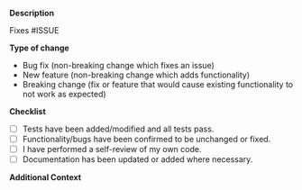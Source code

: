<!--
    Please read https://github.com/OT-CONTAINER-KIT/redis-operator/blob/main/CONTRIBUTING.md before submitting
    your pull request. Please fill in each section below to help us better prioritize your pull request. Thanks!
-->

**Description**

<!-- Please provide a summary of the change here. -->

<!-- Please link to all GitHub issue that this pull request implements(i.e. Fixes #123) -->
Fixes #ISSUE

**Type of change**

<!-- Please delete options that are not relevant. -->

* Bug fix (non-breaking change which fixes an issue)
* New feature (non-breaking change which adds functionality)
* Breaking change (fix or feature that would cause existing functionality to not work as expected)

**Checklist**

- [ ] Tests have been added/modified and all tests pass.
- [ ] Functionality/bugs have been confirmed to be unchanged or fixed.
- [ ] I have performed a self-review of my own code.
- [ ] Documentation has been updated or added where necessary.

**Additional Context**

<!--
    Is there anything else you'd like reviewers to know?
    For example, any other related issues or testing carried out.
-->

